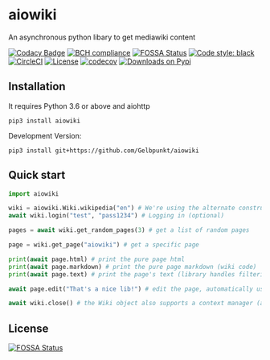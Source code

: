 # aiowiki
An asynchronous python libary to get mediawiki content

[![Codacy Badge](https://api.codacy.com/project/badge/Grade/f634a400d4ed40ec8f51b1ce0f43fd5e)](https://www.codacy.com/app/Gelbpunkt/aiowiki?utm_source=github.com&amp;utm_medium=referral&amp;utm_content=Gelbpunkt/aiowiki&amp;utm_campaign=Badge_Grade)
[![BCH compliance](https://bettercodehub.com/edge/badge/Gelbpunkt/aiowiki?branch=master)](https://bettercodehub.com/)
[![FOSSA Status](https://app.fossa.io/api/projects/git%2Bgithub.com%2FGelbpunkt%2Faiowiki.svg?type=shield)](https://app.fossa.io/projects/git%2Bgithub.com%2FGelbpunkt%2Faiowiki?ref=badge_shield)
[![Code style: black](https://img.shields.io/badge/code%20style-black-000000.svg)](https://github.com/ambv/black)
[![CircleCI](https://img.shields.io/circleci/project/github/Gelbpunkt/aiowiki/master.svg?label=CircleCI)](https://circleci.com/gh/Gelbpunkt/aiowiki)
[![License](https://img.shields.io/pypi/l/aiowiki.svg)](https://github.com/Gelbpunkt/aiowiki/blob/master/LICENSE)
[![codecov](https://codecov.io/gh/Gelbpunkt/aiowiki/branch/master/graph/badge.svg)](https://codecov.io/gh/Gelbpunkt/aiowiki)
[![Downloads on Pypi](https://img.shields.io/pypi/dd/aiowiki.svg)](https://pypi.org/project/aiowiki/)

## Installation

It requires Python 3.6 or above and aiohttp

`pip3 install aiowiki`

Development Version:

`pip3 install git+https://github.com/Gelbpunkt/aiowiki`

## Quick start
```python
import aiowiki

wiki = aiowiki.Wiki.wikipedia("en") # We're using the alternate constructor for pre-made Wikipedia Wikis
await wiki.login("test", "pass1234") # Logging in (optional)

pages = await wiki.get_random_pages(3) # get a list of random pages

page = wiki.get_page("aiowiki") # get a specific page

print(await page.html) # print the pure page html
print(await page.markdown) # print the pure page markdown (wiki code)
print(await page.text) # print the page's text (library handles filtering of the HTML)

await page.edit("That's a nice lib!") # edit the page, automatically uses the logged in user or anonymous

await wiki.close() # the Wiki object also supports a context manager (async with) to close automatically
```

## License
[![FOSSA Status](https://app.fossa.io/api/projects/git%2Bgithub.com%2FGelbpunkt%2Faiowiki.svg?type=large)](https://app.fossa.io/projects/git%2Bgithub.com%2FGelbpunkt%2Faiowiki?ref=badge_large)
